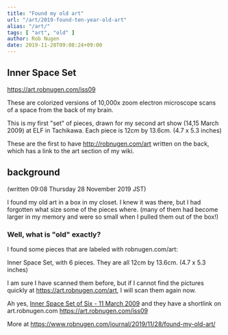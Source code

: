 ```yaml
---
title: "Found my old art"
url: "/art/2019-found-ten-year-old-art"
alias: "/art/"
tags: [ "art", "old" ]
author: Rob Nugen
date: 2019-11-28T09:08:24+09:00
---
```


## Inner Space Set

https://art.robnugen.com/iss09

These are colorized versions of 10,000x zoom electron microscope scans of a space from the back of my brain.

This is my first "set" of pieces, drawn for my second art show (14,15 March 2009) at ELF in Tachikawa. Each piece is 12cm by 13.6cm. (4.7 x 5.3 inches)

These are the first to have http://robnugen.com/art written on the back, which has a link to the art section of my wiki.

## background

(written 09:08 Thursday 28 November 2019 JST)

I found my old art in a box in my closet.  I knew it was there, but I
had forgotten what size some of the pieces where.  (many of them had
become larger in my memory and were so small when I pulled them out of
the box!)

### Well, what is "old" exactly?

I found some pieces that are labeled with robnugen.com/art:

Inner Space Set, with 6 pieces.  They are all 12cm by 13.6cm.  (4.7 x
5.3 inches)

I am sure I have scanned them before, but if I cannot find the
pictures quickly at https://art.robnugen.com/art, I will scan them again now.

Ah yes,
[Inner Space Set of Six - 11 March 2009](https://wiki.robnugen.com/wiki/Art:Inner_Space_Set_of_Six_-_11_March_2009)
and they have a shortlink on art.robnugen.com
https://art.robnugen.com/iss09

More at https://www.robnugen.com/journal/2019/11/28/found-my-old-art/
